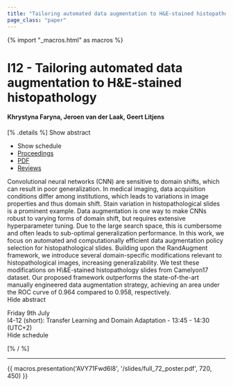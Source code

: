 ```yaml
---
title: "Tailoring automated data augmentation to H&E-stained histopathology"
page_class: "paper"
---
```


{% import "_macros.html" as macros %}

# I12 - Tailoring automated data augmentation to H&E-stained histopathology

#### Khrystyna Faryna, Jeroen van der Laak, Geert Litjens

[% .details %]
<a class="toggle_visibility" data-selector=".abstract" data-level="3">Show abstract</a>
- <a class="toggle_visibility" data-selector=".schedule" data-level="3">Show schedule</a>
- <a href="https://proceedings.mlr.press/v143/faryna21a.html">Proceedings</a>
- <a href="/proceedings/faryna21.pdf">PDF</a>
- <a href="https://openreview.net/forum?id=JrBfXaoxbA2">Reviews</a>

<p>
    <span class="abstract">
        Convolutional neural networks (CNN) are sensitive to domain shifts, which can result in poor generalization. In medical imaging, data acquisition conditions differ among institutions, which leads to variations in image properties and thus domain shift. Stain variation in histopathological slides is a prominent example. Data augmentation is one way to make CNNs robust to varying forms of domain shift, but requires extensive hyperparameter tuning. Due to the large search space, this is cumbersome and often leads to sub-optimal generalization performance. In this work, we focus on automated and computationally efficient data augmentation policy selection for histopathological slides. Building upon the RandAugment framework, we introduce several domain-specific modifications relevant to histopathological images, increasing generalizability. We test these modifications on H\&E-stained histopathology slides from Camelyon17 dataset. Our proposed framework outperforms the state-of-the-art manually engineered data augmentation strategy, achieving an area under the ROC curve of 0.964 compared to 0.958, respectively.
        <br>
        <span class="actions"><a class="toggle_visibility" data-level="2">Hide abstract</a></span>
    </span>
</p>

<p>
    <span class="schedule">
         Friday 9th July<br>I4-12 (short): Transfer Learning and Domain Adaptation - 13:45 - 14:30 (UTC+2)
        <br>
        <span class="actions"><a class="toggle_visibility" data-level="2">Hide schedule</a></span>
    </span>
</p>

[% / %]


---

{{ macros.presentation('AVY71Fwd6I8', '/slides/full_72_poster.pdf', 720, 450) }}
